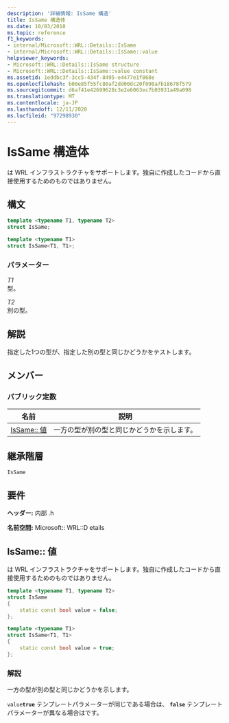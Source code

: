 ```yaml
---
description: '詳細情報: IsSame 構造'
title: IsSame 構造体
ms.date: 10/03/2018
ms.topic: reference
f1_keywords:
- internal/Microsoft::WRL::Details::IsSame
- internal/Microsoft::WRL::Details::IsSame::value
helpviewer_keywords:
- Microsoft::WRL::Details::IsSame structure
- Microsoft::WRL::Details::IsSame::value constant
ms.assetid: 1eddbc3f-3cc5-434f-8495-e4477e1f868e
ms.openlocfilehash: b00e85f55fc80af2dd00dc20f090a7b18678f579
ms.sourcegitcommit: d6af41e42699628c3e2e6063ec7b03931a49a098
ms.translationtype: MT
ms.contentlocale: ja-JP
ms.lasthandoff: 12/11/2020
ms.locfileid: "97298930"
---
```

# <a name="issame-structure"></a>IsSame 構造体

は WRL インフラストラクチャをサポートします。独自に作成したコードから直接使用するためのものではありません。

## <a name="syntax"></a>構文

```cpp
template <typename T1, typename T2>
struct IsSame;

template <typename T1>
struct IsSame<T1, T1>;
```

### <a name="parameters"></a>パラメーター

*T1*<br/>
型。

*T2*<br/>
別の型。

## <a name="remarks"></a>解説

指定した1つの型が、指定した別の型と同じかどうかをテストします。

## <a name="members"></a>メンバー

### <a name="public-constants"></a>パブリック定数

名前                    | 説明
----------------------- | --------------------------------------------------
[IsSame:: 値](#value) | 一方の型が別の型と同じかどうかを示します。

## <a name="inheritance-hierarchy"></a>継承階層

`IsSame`

## <a name="requirements"></a>要件

**ヘッダー:** 内部 .h

**名前空間:** Microsoft:: WRL::D etails

## <a name="issamevalue"></a><a name="value"></a> IsSame:: 値

は WRL インフラストラクチャをサポートします。独自に作成したコードから直接使用するためのものではありません。

```cpp
template <typename T1, typename T2>
struct IsSame
{
    static const bool value = false;
};

template <typename T1>
struct IsSame<T1, T1>
{
    static const bool value = true;
};
```

### <a name="remarks"></a>解説

一方の型が別の型と同じかどうかを示します。

`value`**`true`** テンプレートパラメーターが同じである場合は、 **`false`** テンプレートパラメーターが異なる場合はです。
